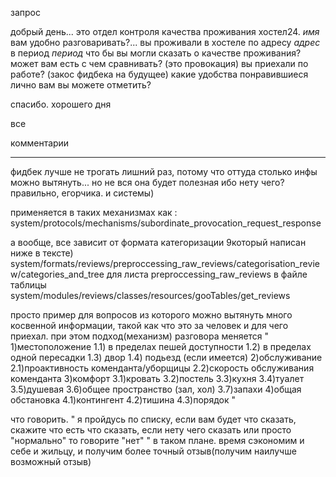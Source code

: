 запрос

добрый день... это отдел контроля качества проживания хостел24. *имя* вам удобно разговаривать?...
вы проживали в хостеле по адресу *адрес* в период *период* 
что бы вы могли сказать о качестве проживания? 
может вам есть с чем сравнивать? (это провокация)
вы приехали по работе? (закос фидбека на будущее)
какие удобства понравившиеся лично вам вы можете отметить?

спасибо. хорошего дня

все


комментарии
________________________________________________________________
фидбек лучше не трогать лишний раз, потому что оттуда столько инфы можно вытянуть... но не вся она будет полезная ибо нету чего? правильно, егорчика. и системы)

применяется в таких механизмах как :
system/protocols/mechanisms/subordinate_provocation_request_response

а вообще, все зависит от формата категоризации 9который написан ниже в тексте) system/formats/reviews/preproccessing_raw_reviews/categorisation_review/categories_and_tree для листа preproccessing_raw_reviews в файле таблицы system/modules/reviews/classes/resources/gooTables/get_reviews

просто пример для вопросов из которого можно вытянуть много косвенной информации, такой как что это за человек и для чего приехал. при этом подход(механизм) разговора меняется
"
1)местоположение
1.1) в пределах пешей доступности
1.2) в пределах одной пересадки
1.3) двор
1.4) подьезд (если имеется)
2)обслуживание
2.1)проактивность коменданта/уборщицы
2.2)скорость обслуживания коменданта
3)комфорт
3.1)кровать
3.2)постель
3.3)кухня
3.4)туалет
3.5)душевая
3.6)общее пространство (зал, хол)
3.7)запахи
4)общая обстановка
4.1)контингент
4.2)тишина
4.3)порядок
"

что говорить.
"
я пройдусь по списку, если вам будет что сказать, скажите что есть что сказать, если нету чего сказать или просто "нормально" то говорите "нет"
"
в таком плане. время сэкономим и себе и жильцу, и получим более точный отзыв(получим наилучше возможный отзыв)
